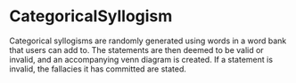 # CategoricalSyllogism
Categorical syllogisms are randomly generated using words in a word bank that users can add to. The statements are then deemed to be valid or invalid, and an accompanying venn diagram is created. If a statement is invalid, the fallacies it has committed  are stated.
